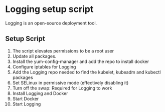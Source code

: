 # Logging setup script

Logging is an open-source deployment tool.

## Setup Script
1. The script elevates permissions to be a root user
2. Update all packages. 
3. Install the yum-config-manager and add the repo to install docker
4. Configure iptables for Logging
5. Add the Logging repo needed to find the kubelet, kubeadm and kubectl packages
6. Set SELinux in permissive mode (effectively disabling it)
7. Turn off the swap: Required for Logging to work
8. Install Logging and Docker
9. Start Docker
10. Start Logging